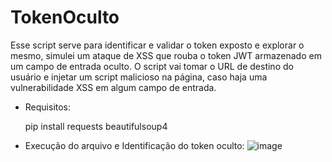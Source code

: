 # TokenOculto
Esse script serve para identificar e validar o token exposto e explorar o mesmo, simulei um ataque de XSS que rouba o token JWT armazenado em um campo de entrada oculto. O script vai tomar o URL de destino do usuário e injetar um script malicioso na página, caso haja uma vulnerabilidade XSS em algum campo de entrada.

* Requisitos:
  
  pip install requests beautifulsoup4
  
* Execução do arquivo e Identificação do token oculto:
   ![image](https://github.com/user-attachments/assets/249b09f3-c05b-4eaf-bc73-3e994eada92e)
